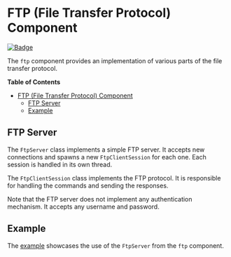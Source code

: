 # FTP (File Transfer Protocol) Component

[![Badge](https://components.espressif.com/components/espp/ftp/badge.svg)](https://components.espressif.com/components/espp/ftp)

The `ftp` component provides an implementation of various parts of the file
transfer protocol.

<!-- markdown-toc start - Don't edit this section. Run M-x markdown-toc-refresh-toc -->
**Table of Contents**

- [FTP (File Transfer Protocol) Component](#ftp-file-transfer-protocol-component)
  - [FTP Server](#ftp-server)
  - [Example](#example)

<!-- markdown-toc end -->

## FTP Server

The `FtpServer` class implements a simple FTP server. It accepts new connections
and spawns a new `FtpClientSession` for each one. Each session is handled in its
own thread.

The `FtpClientSession` class implements the FTP protocol. It is responsible for
handling the commands and sending the responses.

Note that the FTP server does not implement any authentication mechanism. It
accepts any username and password.

## Example

The [example](./example) showcases the use of the `FtpServer` from the `ftp`
component.

